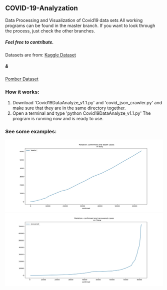 ## COVID-19-Analyzation

Data Processing and Visualization of Covid19 data sets
All working programs can be found in the master branch.
If you want to look through the process, just check the other branches.

##### Feel free to contribute.

Datasets are from:
[Kaggle Dataset](https://www.kaggle.com/sudalairajkumar/novel-corona-virus-2019-dataset)
##### &
[Pomber Dataset](https://pomber.github.io/covid19/timeseries.json)



### How it works:
1) Download 'Covid19DataAnalyze_v1.1.py' and 'covid_json_crawler.py' and make sure that they are in the
   same directory together. 
2) Open a terminal and type 'python Covid19DataAnalyze_v1.1.py'
   The program is running now and is ready to use.

### See some examples:


![](https://github.com/m1ghtfr3e/COVID-19-Analyzation/blob/img/conf-dead.jpg)
![](https://github.com/m1ghtfr3e/COVID-19-Analyzation/blob/img/conf-rec-CN.jpeg)
